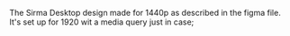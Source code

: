 The Sirma Desktop design made for 1440p as described in the figma file. It's set up for 1920 wit a media query just in case;
